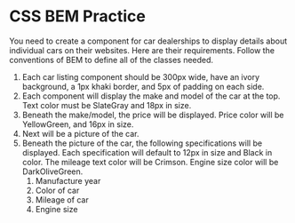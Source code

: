 # CSS BEM Practice

You need to create a component for car dealerships to display details about individual cars on their websites. Here are their requirements. Follow the conventions of BEM to define all of the classes needed.

1. Each car listing component should be 300px wide, have an ivory background, a 1px khaki border, and 5px of padding on each side.
1. Each component will display the make and model of the car at the top. Text color must be SlateGray and 18px in size.
1. Beneath the make/model, the price will be displayed. Price color will be YellowGreen, and 16px in size.
1. Next will be a picture of the car.
1. Beneath the picture of the car, the following specifications will be displayed. Each specification will default to 12px in size and Black in color. The mileage text color will be Crimson. Engine size color will be DarkOliveGreen.
    1. Manufacture year
    1. Color of car
    1. Mileage of car
    1. Engine size
